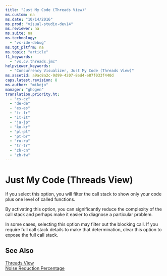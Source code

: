 ```yaml
---
title: "Just My Code (Threads View)"
ms.custom: na
ms.date: "10/14/2016"
ms.prod: "visual-studio-dev14"
ms.reviewer: na
ms.suite: na
ms.technology: 
  - "vs-ide-debug"
ms.tgt_pltfrm: na
ms.topic: "article"
f1_keywords: 
  - "vs.cv.threads.jmc"
helpviewer_keywords: 
  - "Concurrency Visualizer, Just My Code (Threads View)"
ms.assetid: a9ac8a2c-9d99-4207-8ed4-e87f033f440d
caps.latest.revision: 8
ms.author: "mikejo"
manager: "ghogen"
translation.priority.ht: 
  - "cs-cz"
  - "de-de"
  - "es-es"
  - "fr-fr"
  - "it-it"
  - "ja-jp"
  - "ko-kr"
  - "pl-pl"
  - "pt-br"
  - "ru-ru"
  - "tr-tr"
  - "zh-cn"
  - "zh-tw"
---
```

# Just My Code (Threads View)
If you select this option, you will filter the call stack to show only your code plus one level of called functions.  
  
 By activating this option, you can significantly reduce the complexity of the call stack and perhaps make it easier to diagnose a particular problem.  
  
 In some cases, selecting this option may filter out the blocking call. If you require full call stack details to make that determination, clear this option to expose the full call stack.  
  
## See Also  
 [Threads View](../profiling/threads-view--parallel-performance-.md)   
 [Noise Reduction Percentage](../profiling/noise-reduction-percentage.md)